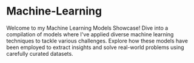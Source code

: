# Machine-Learning
Welcome to my Machine Learning Models Showcase! Dive into a compilation of models where I've applied diverse machine learning techniques to tackle various challenges. Explore how these models have been employed to extract insights and solve real-world problems using carefully curated datasets.
